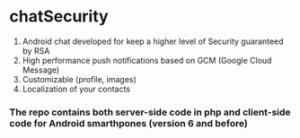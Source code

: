# chatSecurity
1. Android chat developed for keep a higher level of Security guaranteed by RSA
2. High performance push notifications based on GCM (Google Cloud Message)
3. Customizable (profile, images)
4. Localization of your contacts

### The repo contains both server-side code in php and client-side code for Android smarthpones (version 6 and before)
